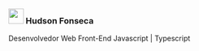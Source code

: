 ### <img src="https://raw.githubusercontent.com/MartinHeinz/MartinHeinz/master/wave.gif" width="30px" /> Hudson Fonseca 

Desenvolvedor Web Front-End Javascript | Typescript

<!--
**hudsonvdsf/hudsonvdsf** is a ✨ _special_ ✨ repository because its `README.md` (this file) appears on your GitHub profile.

Here are some ideas to get you started:

- 🔭 I’m currently working on ...
- 🌱 I’m currently learning ...
- 👯 I’m looking to collaborate on ...
- 🤔 I’m looking for help with ...
- 💬 Ask me about ...
- 📫 How to reach me: ...
- 😄 Pronouns: ...
- ⚡ Fun fact: ...
-->
